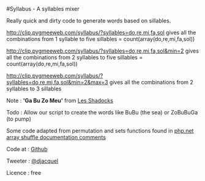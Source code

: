 #Syllabus - A syllables mixer

Really quick and dirty code to generate words based on sillables.

http://clip.pygmeeweb.com/syllabus/?syllables=do,re,mi,fa,sol
gives all the combinations from 1 syllable to five sillables = count(array(do,re,mi,fa,sol))

http://clip.pygmeeweb.com/syllabus/?syllables=do,re,mi,fa,sol&min=2
gives all the combinations from 2 syllables to five sillables = count(array(do,re,mi,fa,sol))

http://clip.pygmeeweb.com/syllabus/?syllables=do,re,mi,fa,sol&min=2&max=3
gives all the combinations from 2 syllables to 3 sillables

Note : **'Ga Bu Zo Meu'** from [Les Shadocks](http://fr.wikipedia.org/wiki/Les_Shadoks)

Todo : Allow our script to create the words like BuBu (the sea) or ZoBuBuGa (to pump)

Some code adapted from permutation and sets functions found in [php.net array shuffle documentation comments](http://www.php.net/manual/en/function.shuffle.php#90615)

Code at : [Github](https://github.com/djacquel/syllabus)

Tweeter : [@djacquel](https://twitter.com/djacquel)

Licence : free